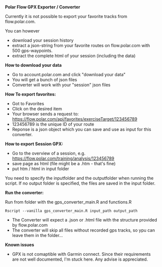 **Polar Flow GPX Exporter / Converter**

Currently it is not possible to export your favorite tracks from flow.polar.com.

You can however 
* download your session history
* extract a json-string from your favorite routes on flow.polar.com with 500 gps-waypoints.
* extract the complete html of your session (including the data)

**How to download your data**
* Go to account.polar.com and click "download your data"
* You will get a bunch of json files
* Converter will work with your "session" json files

**How To export favorites:**
* Got to Favorites
* Click on the desired item
* Your browser sends a request to: https://flow.polar.com/api/favorites/exerciseTarget/123456789
* 123456789 is the unique ID of your route
* Reponse is a json object which you can save and use as input for this converter.

**How to export Session GPX:**
* Go to the overview of a session, e.g. https://flow.polar.com/training/analysis/123456789
* save page as html (file might be a .htm - that's fine)
* put htm / html in input folder


You need to specify the inputfolder and the outputfolder when running the script.
If no output folder is specified, the files are saved in the input folder.

**Run the converter:**

Run from folder with the gps_converter_main.R and functions.R

    Rscript --vanilla gps_converter_main.R input_path output_path

* The Converter will expect a .json or .html file with the structure provided by flow.polar.com
* The converter will skip all files without recorded gps tracks, so ypu can leave them in the folder...


**Known issues**
* GPX is not comaptible with Garmin connect. Since their requirements are not well documented, I'm stuck here. Any advise is appreciated.
